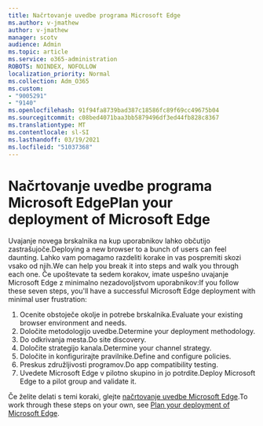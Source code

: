 ```yaml
---
title: Načrtovanje uvedbe programa Microsoft Edge
ms.author: v-jmathew
author: v-jmathew
manager: scotv
audience: Admin
ms.topic: article
ms.service: o365-administration
ROBOTS: NOINDEX, NOFOLLOW
localization_priority: Normal
ms.collection: Adm_O365
ms.custom:
- "9005291"
- "9140"
ms.openlocfilehash: 91f94fa8739bad387c18586fc89f69cc49675b04
ms.sourcegitcommit: c08bed4071baa3bb5879496df3ed44fb828c8367
ms.translationtype: MT
ms.contentlocale: sl-SI
ms.lasthandoff: 03/19/2021
ms.locfileid: "51037368"
---
```

# <a name="plan-your-deployment-of-microsoft-edge"></a><span data-ttu-id="d4dc0-102">Načrtovanje uvedbe programa Microsoft Edge</span><span class="sxs-lookup"><span data-stu-id="d4dc0-102">Plan your deployment of Microsoft Edge</span></span>

<span data-ttu-id="d4dc0-103">Uvajanje novega brskalnika na kup uporabnikov lahko občutijo zastrašujoče.</span><span class="sxs-lookup"><span data-stu-id="d4dc0-103">Deploying a new browser to a bunch of users can feel daunting.</span></span> <span data-ttu-id="d4dc0-104">Lahko vam pomagamo razdeliti korake in vas pospremiti skozi vsako od njih.</span><span class="sxs-lookup"><span data-stu-id="d4dc0-104">We can help you break it into steps and walk you through each one.</span></span> <span data-ttu-id="d4dc0-105">Če upoštevate ta sedem korakov, imate uspešno uvajanje Microsoft Edge z minimalno nezadovoljstvom uporabnikov:</span><span class="sxs-lookup"><span data-stu-id="d4dc0-105">If you follow these seven steps, you'll have a successful Microsoft Edge deployment with minimal user frustration:</span></span>

1. <span data-ttu-id="d4dc0-106">Ocenite obstoječe okolje in potrebe brskalnika.</span><span class="sxs-lookup"><span data-stu-id="d4dc0-106">Evaluate your existing browser environment and needs.</span></span>
2. <span data-ttu-id="d4dc0-107">Določite metodologijo uvedbe.</span><span class="sxs-lookup"><span data-stu-id="d4dc0-107">Determine your deployment methodology.</span></span>
3. <span data-ttu-id="d4dc0-108">Do odkrivanja mesta.</span><span class="sxs-lookup"><span data-stu-id="d4dc0-108">Do site discovery.</span></span>
4. <span data-ttu-id="d4dc0-109">Določite strategijo kanala.</span><span class="sxs-lookup"><span data-stu-id="d4dc0-109">Determine your channel strategy.</span></span>
5. <span data-ttu-id="d4dc0-110">Določite in konfigurirajte pravilnike.</span><span class="sxs-lookup"><span data-stu-id="d4dc0-110">Define and configure policies.</span></span>
6. <span data-ttu-id="d4dc0-111">Preskus združljivosti programov.</span><span class="sxs-lookup"><span data-stu-id="d4dc0-111">Do app compatibility testing.</span></span>
7. <span data-ttu-id="d4dc0-112">Uvedete Microsoft Edge v pilotno skupino in jo potrdite.</span><span class="sxs-lookup"><span data-stu-id="d4dc0-112">Deploy Microsoft Edge to a pilot group and validate it.</span></span>

<span data-ttu-id="d4dc0-113">Če želite delati s temi koraki, glejte [načrtovanje uvedbe Microsoft Edge](https://go.microsoft.com/fwlink/?linkid=2129990).</span><span class="sxs-lookup"><span data-stu-id="d4dc0-113">To work through these steps on your own, see [Plan your deployment of Microsoft Edge](https://go.microsoft.com/fwlink/?linkid=2129990).</span></span>
